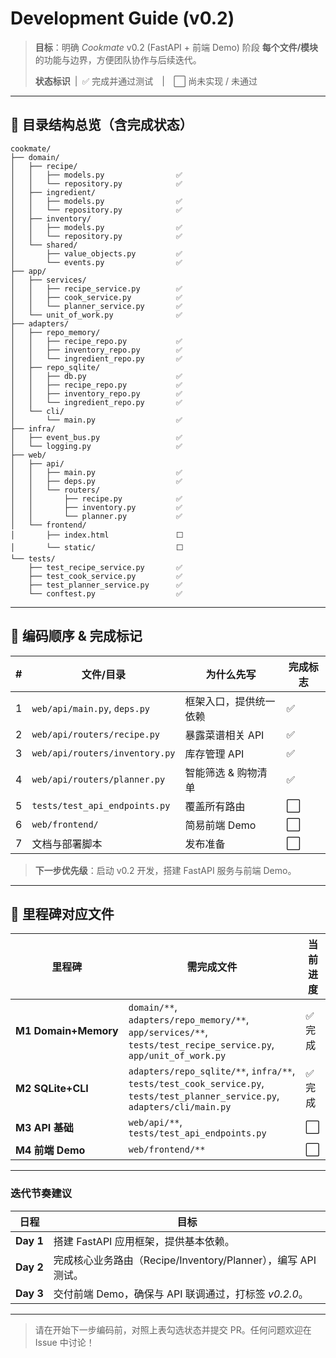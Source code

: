 # Development Guide (v0.2)

> **目标**：明确 *Cookmate* v0.2 (FastAPI + 前端 Demo) 阶段 **每个文件/模块** 的功能与边界，方便团队协作与后续迭代。
>
> **状态标识** | ✅ 完成并通过测试 | ⬜ 尚未实现 / 未通过

---

## 📂 目录结构总览（含完成状态）

```text
cookmate/
├── domain/
│   ├── recipe/
│   │   ├── models.py                ✅
│   │   └── repository.py            ✅
│   ├── ingredient/
│   │   ├── models.py                ✅
│   │   └── repository.py            ✅
│   ├── inventory/
│   │   ├── models.py                ✅
│   │   └── repository.py            ✅
│   └── shared/
│       ├── value_objects.py         ✅
│       └── events.py                ✅
├── app/
│   ├── services/
│   │   ├── recipe_service.py        ✅
│   │   ├── cook_service.py          ✅
│   │   └── planner_service.py       ✅
│   └── unit_of_work.py              ✅
├── adapters/
│   ├── repo_memory/
│   │   ├── recipe_repo.py           ✅
│   │   ├── inventory_repo.py        ✅
│   │   └── ingredient_repo.py       ✅
│   ├── repo_sqlite/
│   │   ├── db.py                    ✅
│   │   ├── recipe_repo.py           ✅
│   │   ├── inventory_repo.py        ✅
│   │   └── ingredient_repo.py       ✅
│   └── cli/
│       └── main.py                  ✅
├── infra/
│   ├── event_bus.py                 ✅
│   └── logging.py                   ✅
├── web/
│   ├── api/
│   │   ├── main.py                  ✅
│   │   ├── deps.py                  ✅
│   │   └── routers/
│   │       ├── recipe.py            ✅
│   │       ├── inventory.py         ✅
│   │       └── planner.py           ✅
│   └── frontend/
│       ├── index.html               ⬜
│       └── static/                  ⬜
└── tests/
    ├── test_recipe_service.py       ✅
    ├── test_cook_service.py         ✅
    ├── test_planner_service.py      ✅
    └── conftest.py                  ✅
```

---

## 🚦 编码顺序 & 完成标记

| # | 文件/目录 | 为什么先写 | 完成标志 |
|---|-----------|-----------|---------|
| 1 | `web/api/main.py`, `deps.py` | 框架入口，提供统一依赖 | ✅ |
| 2 | `web/api/routers/recipe.py` | 暴露菜谱相关 API | ✅ |
| 3 | `web/api/routers/inventory.py` | 库存管理 API | ✅ |
| 4 | `web/api/routers/planner.py` | 智能筛选 & 购物清单 | ✅ |
| 5 | `tests/test_api_endpoints.py` | 覆盖所有路由 | ⬜ |
| 6 | `web/frontend/` | 简易前端 Demo | ⬜ |
| 7 | 文档与部署脚本 | 发布准备 | ⬜ |

> **下一步优先级**：启动 v0.2 开发，搭建 FastAPI 服务与前端 Demo。

---

## 📑 里程碑对应文件

| 里程碑 | 需完成文件 | 当前进度 |
|--------|-----------|---------|
| **M1 Domain+Memory** | `domain/**`, `adapters/repo_memory/**`, `app/services/**`, `tests/test_recipe_service.py`, `app/unit_of_work.py` | ✅ 完成 |
| **M2 SQLite+CLI** | `adapters/repo_sqlite/**`, `infra/**`, `tests/test_cook_service.py`, `tests/test_planner_service.py`, `adapters/cli/main.py` | ✅ 完成 |
| **M3 API 基础** | `web/api/**`, `tests/test_api_endpoints.py` | ⬜ |
| **M4 前端 Demo** | `web/frontend/**` | ⬜ |

---

### 迭代节奏建议

| 日程 | 目标 |
|------|------|
| **Day 1** | 搭建 FastAPI 应用框架，提供基本依赖。 |
| **Day 2** | 完成核心业务路由（Recipe/Inventory/Planner），编写 API 测试。 |
| **Day 3** | 交付前端 Demo，确保与 API 联调通过，打标签 *v0.2.0*。 |

---

> 请在开始下一步编码前，对照上表勾选状态并提交 PR。任何问题欢迎在 Issue 中讨论！
